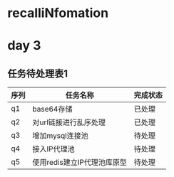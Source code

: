 # recalliNfomation

# day 3
## 任务待处理表1
  序列  | 任务名称 | 完成状态 |
  ------------ | ------------ | ------------ |
|q1| base64存储|已处理|
|q2| 对url链接进行乱序处理|已处理|
|q3| 增加mysql连接池|待处理|
|q4| 接入IP代理池|待处理|
|q5| 使用redis建立IP代理池库原型|待处理|


